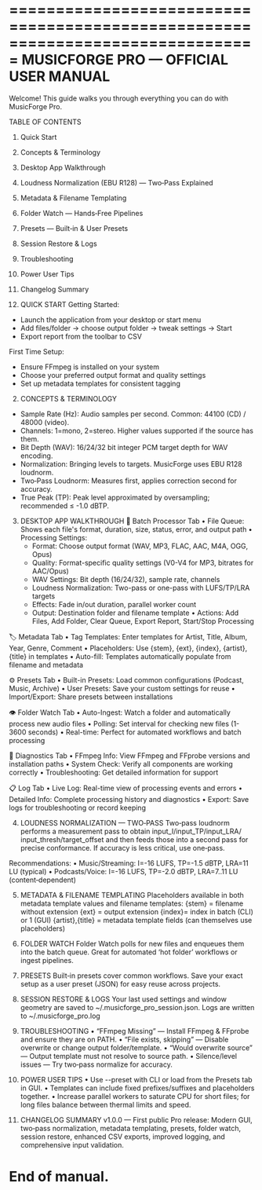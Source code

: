===============================================================================
MUSICFORGE PRO — OFFICIAL USER MANUAL
===============================================================================

Welcome! This guide walks you through everything you can do with MusicForge Pro.

TABLE OF CONTENTS
1) Quick Start
2) Concepts & Terminology
3) Desktop App Walkthrough
4) Loudness Normalization (EBU R128) — Two‑Pass Explained
5) Metadata & Filename Templating
6) Folder Watch — Hands‑Free Pipelines
7) Presets — Built‑in & User Presets
8) Session Restore & Logs
9) Troubleshooting
10) Power User Tips
11) Changelog Summary

1) QUICK START
Getting Started:
  - Launch the application from your desktop or start menu
  - Add files/folder → choose output folder → tweak settings → Start
  - Export report from the toolbar to CSV

First Time Setup:
  - Ensure FFmpeg is installed on your system
  - Choose your preferred output format and quality settings
  - Set up metadata templates for consistent tagging

2) CONCEPTS & TERMINOLOGY
- Sample Rate (Hz): Audio samples per second. Common: 44100 (CD) / 48000 (video).
- Channels: 1=mono, 2=stereo. Higher values supported if the source has them.
- Bit Depth (WAV): 16/24/32 bit integer PCM target depth for WAV encoding.
- Normalization: Bringing levels to targets. MusicForge uses EBU R128 loudnorm.
- Two‑Pass Loudnorm: Measures first, applies correction second for accuracy.
- True Peak (TP): Peak level approximated by oversampling; recommended ≤ -1.0 dBTP.

3) DESKTOP APP WALKTHROUGH
🎵 Batch Processor Tab
  • File Queue: Shows each file's format, duration, size, status, error, and output path
  • Processing Settings:
      - Format: Choose output format (WAV, MP3, FLAC, AAC, M4A, OGG, Opus)
      - Quality: Format-specific quality settings (V0-V4 for MP3, bitrates for AAC/Opus)
      - WAV Settings: Bit depth (16/24/32), sample rate, channels
      - Loudness Normalization: Two-pass or one-pass with LUFS/TP/LRA targets
      - Effects: Fade in/out duration, parallel worker count
      - Output: Destination folder and filename template
  • Actions: Add Files, Add Folder, Clear Queue, Export Report, Start/Stop Processing

🏷️ Metadata Tab
  • Tag Templates: Enter templates for Artist, Title, Album, Year, Genre, Comment
  • Placeholders: Use {stem}, {ext}, {index}, {artist}, {title} in templates
  • Auto-fill: Templates automatically populate from filename and metadata

⚙️ Presets Tab
  • Built-in Presets: Load common configurations (Podcast, Music, Archive)
  • User Presets: Save your custom settings for reuse
  • Import/Export: Share presets between installations

👁️ Folder Watch Tab
  • Auto-Ingest: Watch a folder and automatically process new audio files
  • Polling: Set interval for checking new files (1-3600 seconds)
  • Real-time: Perfect for automated workflows and batch processing

🔧 Diagnostics Tab
  • FFmpeg Info: View FFmpeg and FFprobe versions and installation paths
  • System Check: Verify all components are working correctly
  • Troubleshooting: Get detailed information for support

📋 Log Tab
  • Live Log: Real-time view of processing events and errors
  • Detailed Info: Complete processing history and diagnostics
  • Export: Save logs for troubleshooting or record keeping

4) LOUDNESS NORMALIZATION — TWO‑PASS
Two‑pass loudnorm performs a measurement pass to obtain input_I/input_TP/input_LRA/
input_thresh/target_offset and then feeds those into a second pass for precise
conformance. If accuracy is less critical, use one‑pass.

Recommendations:
  • Music/Streaming: I=-16 LUFS, TP=-1.5 dBTP, LRA=11 LU (typical)
  • Podcasts/Voice: I=-16 LUFS, TP=-2.0 dBTP, LRA=7..11 LU (content‑dependent)

5) METADATA & FILENAME TEMPLATING
Placeholders available in both metadata template values and filename templates:
  {stem} = filename without extension
  {ext}  = output extension
  {index}= index in batch (CLI) or 1 (GUI)
  {artist},{title} = metadata template fields (can themselves use placeholders)

6) FOLDER WATCH
Folder Watch polls for new files and enqueues them into the batch queue. Great
for automated ‘hot folder’ workflows or ingest pipelines.

7) PRESETS
Built‑in presets cover common workflows. Save your exact setup as a user preset
(JSON) for easy reuse across projects.

8) SESSION RESTORE & LOGS
Your last used settings and window geometry are saved to ~/.musicforge_pro_session.json.
Logs are written to ~/.musicforge_pro.log

9) TROUBLESHOOTING
• “FFmpeg Missing” — Install FFmpeg & FFprobe and ensure they are on PATH.
• “File exists, skipping” — Disable overwrite or change output folder/template.
• “Would overwrite source” — Output template must not resolve to source path.
• Silence/level issues — Try two‑pass normalize for accuracy.

10) POWER USER TIPS
• Use --preset with CLI or load from the Presets tab in GUI.
• Templates can include fixed prefixes/suffixes and placeholders together.
• Increase parallel workers to saturate CPU for short files; for long files
  balance between thermal limits and speed.

11) CHANGELOG SUMMARY
v1.0.0 — First public Pro release: Modern GUI, two‑pass normalization, metadata
templating, presets, folder watch, session restore, enhanced CSV exports,
improved logging, and comprehensive input validation.

End of manual.
===============================================================================
